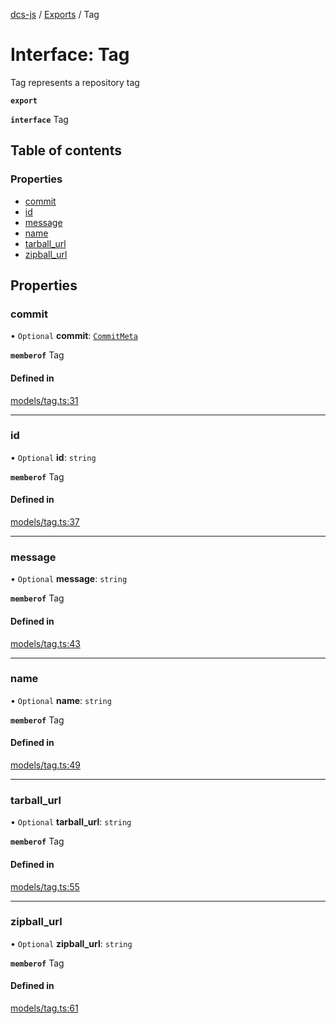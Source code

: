 [dcs-js](../README.md) / [Exports](../modules.md) / Tag

# Interface: Tag

Tag represents a repository tag

**`export`**

**`interface`** Tag

## Table of contents

### Properties

- [commit](Tag.md#commit)
- [id](Tag.md#id)
- [message](Tag.md#message)
- [name](Tag.md#name)
- [tarball\_url](Tag.md#tarball_url)
- [zipball\_url](Tag.md#zipball_url)

## Properties

### <a id="commit" name="commit"></a> commit

• `Optional` **commit**: [`CommitMeta`](CommitMeta.md)

**`memberof`** Tag

#### Defined in

[models/tag.ts:31](https://github.com/unfoldingWord/dcs-js/blob/42a7ab5/models/tag.ts#L31)

___

### <a id="id" name="id"></a> id

• `Optional` **id**: `string`

**`memberof`** Tag

#### Defined in

[models/tag.ts:37](https://github.com/unfoldingWord/dcs-js/blob/42a7ab5/models/tag.ts#L37)

___

### <a id="message" name="message"></a> message

• `Optional` **message**: `string`

**`memberof`** Tag

#### Defined in

[models/tag.ts:43](https://github.com/unfoldingWord/dcs-js/blob/42a7ab5/models/tag.ts#L43)

___

### <a id="name" name="name"></a> name

• `Optional` **name**: `string`

**`memberof`** Tag

#### Defined in

[models/tag.ts:49](https://github.com/unfoldingWord/dcs-js/blob/42a7ab5/models/tag.ts#L49)

___

### <a id="tarball_url" name="tarball_url"></a> tarball\_url

• `Optional` **tarball\_url**: `string`

**`memberof`** Tag

#### Defined in

[models/tag.ts:55](https://github.com/unfoldingWord/dcs-js/blob/42a7ab5/models/tag.ts#L55)

___

### <a id="zipball_url" name="zipball_url"></a> zipball\_url

• `Optional` **zipball\_url**: `string`

**`memberof`** Tag

#### Defined in

[models/tag.ts:61](https://github.com/unfoldingWord/dcs-js/blob/42a7ab5/models/tag.ts#L61)
